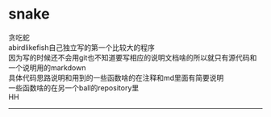# snake
贪吃蛇  
abirdlikefish自己独立写的第一个比较大的程序  
因为写的时候还不会用git也不知道要写相应的说明文档啥的所以就只有源代码和一个说明用的markdown  
具体代码思路说明和用到的一些函数啥的在注释和md里面有简要说明  
一些函数啥的在另一个ball的repository里  
HH

---
